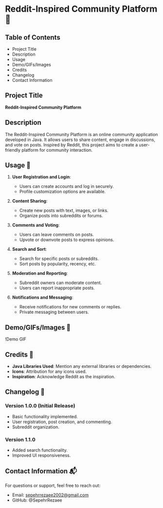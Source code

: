 # Reddit-Inspired Community Platform 🌟

## Table of Contents

- Project Title
- Description
- Usage
- Demo/GIFs/Images
- Credits
- Changelog
- Contact Information

## Project Title

**Reddit-Inspired Community Platform**

## Description

The Reddit-Inspired Community Platform is an online community application developed in Java. It allows users to share content, engage in discussions, and vote on posts. Inspired by Reddit, this project aims to create a user-friendly platform for community interaction.

## Usage 🚀

1. **User Registration and Login**:
   - Users can create accounts and log in securely.
   - Profile customization options are available.

2. **Content Sharing**:
   - Create new posts with text, images, or links.
   - Organize posts into subreddits or forums.

3. **Comments and Voting**:
   - Users can leave comments on posts.
   - Upvote or downvote posts to express opinions.

4. **Search and Sort**:
   - Search for specific posts or subreddits.
   - Sort posts by popularity, recency, etc.

5. **Moderation and Reporting**:
   - Subreddit owners can moderate content.
   - Users can report inappropriate posts.

6. **Notifications and Messaging**:
   - Receive notifications for new comments or replies.
   - Private messaging between users.

## Demo/GIFs/Images 📸

!Demo GIF

## Credits 🙌

- **Java Libraries Used**: Mention any external libraries or dependencies.
- **Icons**: Attribution for any icons used.
- **Inspiration**: Acknowledge Reddit as the inspiration.

## Changelog 📝

### Version 1.0.0 (Initial Release)
- Basic functionality implemented.
- User registration, post creation, and commenting.
- Subreddit organization.

### Version 1.1.0
- Added search functionality.
- Improved UI responsiveness.

## Contact Information 📬

For questions or support, feel free to reach out:
- Email: sepehrrezaee2002@gmail.com
- GitHub: @SepehrRezaee
